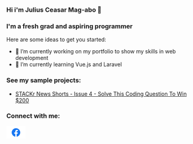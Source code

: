 ### Hi i'm Julius Ceasar Mag-abo 👋

### I'm a fresh grad and aspiring programmer




Here are some ideas to get you started:

- 🔭 I’m currently working on my portfolio to show my skills in web development
- 🌱 I’m currently learning Vue.js and Laravel

### See my sample projects:

- [STACKr News Shorts - Issue 4 - Solve This Coding Question To Win $200](https://www.youtube.com/watch?v=fg7ccFTJ4gI)

### Connect with me:

[<img align="left"  width="50px" src="https://raw.githubusercontent.com/Jocco26/jocco26/456e82d6a62a96c4e8e2e65cfee48550643c2748/imgs/fbicon.svg" />][facebook]



[facebook]: https://www.facebook.com/juliusceasar.magabo
